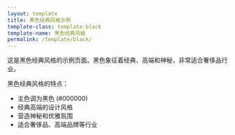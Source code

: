 ```yaml
---
layout: template
title: 黑色经典风格示例
template-class: template-black
template-name: 黑色经典风格
permalink: /template/black/
---
```


<p>这是黑色经典风格的示例页面。黑色象征着经典、高端和神秘，非常适合奢侈品行业。</p>

<p>黑色经典风格的特点：</p>
<ul>
  <li>主色调为黑色 (#000000)</li>
  <li>经典高端的设计风格</li>
  <li>营造神秘和优雅氛围</li>
  <li>适合奢侈品、高端品牌等行业</li>
</ul>